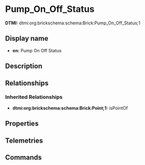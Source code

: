 # Pump_On_Off_Status
**DTMI:** dtmi:org:brickschema:schema:Brick:Pump_On_Off_Status;1
## Display name
- **en:** Pump On Off Status
## Description
## Relationships
### Inherited Relationships
* **dtmi:org:brickschema:schema:Brick:Point;1:** isPointOf
## Properties
## Telemetries
## Commands
